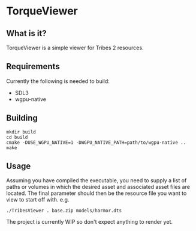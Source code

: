 # TorqueViewer

## What is it?

TorqueViewer is a simple viewer for Tribes 2 resources.

## Requirements

Currently the following is needed to build:

- SDL3
- wgpu-native

## Building

	mkdir build
	cd build
	cmake -DUSE_WGPU_NATIVE=1 -DWGPU_NATIVE_PATH=path/to/wgpu-native ..
	make

## Usage

Assuming you have compiled the executable, you need to supply a list of paths or volumes in which the desired asset and associated asset files are located. The final parameter should then be the resource file you want to view to start off with. e.g.

	./TribesViewer . base.zip models/harmor.dts

The project is currently WIP so don't expect anything to render yet.
